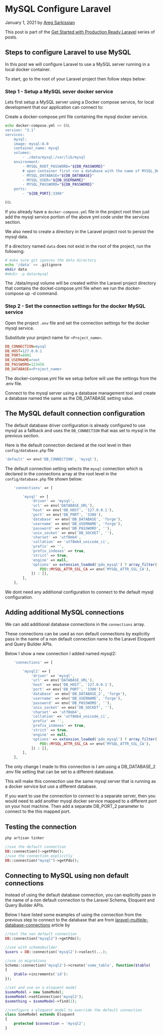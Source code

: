 # MySQL Configure Laravel

January 1, 2021 by [Areg Sarkissian](https://aregsar.com/about)

This post is part of the [Get Started with Production Ready Laravel](https://aregsar.com/blog/2021/get-started-with-production-ready-laravel) series of posts.

## Steps to configure Laravel to use MySQL

In this post we will configure Laravel to use a MySQL server running in a local docker container.

To start, go to the root of your Laravel project then follow steps below:

### Step 1 - Setup a MySQL sever docker service

Lets first setup a MySQL server using a Docker compose service, for local development that our application can connect to:

Create a docker-compose.yml file containing the mysql docker service.

```bash
echo docker-compose.yml << EOL
version: "3.1"
services:
    mysql:
    image: mysql:8.0
    container_name: mysql
    volumes:
        - ./data/mysql:/var/lib/mysql
    environment:
        - MYSQL_ROOT_PASSWORD="${DB_PASSWORD}"
        # upon container first run a database with the name of MYSQL_DATABASE setting will be created
        - MYSQL_DATABASE="${DB_DATABASE}"
        - MYSQL_USER="${DB_USERNAME}"
        - MYSQL_PASSWORD="${DB_PASSWORD}"
    ports:
        - "${DB_PORT}:3306"

EOL
```

If you already have a `docker-compose.yml` file in the project root then just add the mysql service portion of the above yml code under the services section.

We also need to create a directory in the Laravel project root to persist the mysql data.

If a directory named `data` does not exist in the root of the project, run the following:

```bash
# make sure git ignores the data directory
echo '/data' >> .gitignore
mkdir data
#mkdir -p data/mysql
```

The ./data/mysql volume will be created within the Laravel project directory that contains the docket-compose.yml file when we run the docker-compose up -d command.

### Step 2 - Set the connection settings for the docker MySQL service

Open the project `.env` file and set the connection settings for the docker mysql service.

Substitute your project name for `<Project_name>`.

```ini
DB_CONNECTION=mysql
DB_HOST=127.0.0.1
DB_PORT=8001
DB_USERNAME=root
DB_PASSWORD=123456
DB_DATABASE=<Project_name>
```

The docker-compose.yml file we setup before will use the settings from the .env file.

Connect to the mysql server using a database management tool and create a database named the same as the DB_DATABASE setting value.

## The MySQL default connection configuration

The default database driver configuration is already configured to use mysql as a fallback and uses the `DB_CONNECTION` that was set to mysql in the previous section.

Here is the default connection declared at the root level in then `config/database.php` file

```php
'default' => env('DB_CONNECTION', 'mysql'),
```

The default connection setting selects the `mysql` connection which is declared in the connections array at the root level in the `config/database.php` file shown below:

```php
    'connections' => [

        'mysql' => [
            'driver' => 'mysql',
            'url' => env('DATABASE_URL'),
            'host' => env('DB_HOST', '127.0.0.1'),
            'port' => env('DB_PORT', '3306'),
            'database' => env('DB_DATABASE', 'forge'),
            'username' => env('DB_USERNAME', 'forge'),
            'password' => env('DB_PASSWORD', ''),
            'unix_socket' => env('DB_SOCKET', ''),
            'charset' => 'utf8mb4',
            'collation' => 'utf8mb4_unicode_ci',
            'prefix' => '',
            'prefix_indexes' => true,
            'strict' => true,
            'engine' => null,
            'options' => extension_loaded('pdo_mysql') ? array_filter([
                PDO::MYSQL_ATTR_SSL_CA => env('MYSQL_ATTR_SSL_CA'),
            ]) : [],
        ],
    ],
```

We dont need any additional configuration to connect to the default mysql configuration.

## Adding additional MySQL connections

We can add additional database connections in the `connections` array.

These connections can be used as non default connections by explicitly pass in the name of a non default connection name to the Laravel Eloquent and Query Builder APIs.

Below I show a new connection I added named mysql2:

```php
    'connections' => [

        'mysql2' => [
            'driver' => 'mysql',
            'url' => env('DATABASE_URL'),
            'host' => env('DB_HOST', '127.0.0.1'),
            'port' => env('DB_PORT', '3306'),
            'database' => env('DB_DATABASE_2', 'forge'),
            'username' => env('DB_USERNAME', 'forge'),
            'password' => env('DB_PASSWORD', ''),
            'unix_socket' => env('DB_SOCKET', ''),
            'charset' => 'utf8mb4',
            'collation' => 'utf8mb4_unicode_ci',
            'prefix' => '',
            'prefix_indexes' => true,
            'strict' => true,
            'engine' => null,
            'options' => extension_loaded('pdo_mysql') ? array_filter([
                PDO::MYSQL_ATTR_SSL_CA => env('MYSQL_ATTR_SSL_CA'),
            ]) : [],
        ],
    ],
```

The only change I made to this connection is I am using a DB_DATABASE_2 .env file setting that can be set to a different database.

This will make this connection use the same mysql server that is running as a docker service but use a different database.

If you want to use the connection to connect to a separate server, then you would need to add another mysql docker service mapped to a different port on your host machine. Then add a separate DB_PORT_2 parameter to connect to the this mapped port.

## Testing the connection

```bash
php artisan tinker
```

```php
//use the default connection
DB::connection()->getPdo();
//use the connection explicitly
DB::connection("mysql")->getPdo();
```

## Connecting to MySQL using non default connections

Instead of using the default database connection, you can explicitly pass in the name of a non default connection to the Laravel Schema, Eloquent and Query Builder APIs.

Below I have listed some examples of using the connection from the previous step to connect to the database that are from [laravel-multiple-database-connections](https://fideloper.com/laravel-multiple-database-connections) article by

```php
//test the non default connection
DB::connection("mysql2")->getPdo();

//use with schemabuilder
$users = DB::connection('mysql2')->select(...);

//use in migrations
Schema::connection('mysql2')->create('some_table', function($table)
{
    $table->increments('id'):
});

//set and use on a eloquent model
$someModel = new SomeModel;
$someModel->setConnection('mysql2');
$something = $someModel->find(1);

//configure a eloquent model to override the default connection
class SomeModel extends Eloquent
{
    protected $connection = 'mysql2';
}
```
